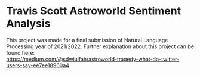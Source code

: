 # Travis Scott Astroworld Sentiment Analysis

This project was made for a final submission of Natural Language Processing year of 2021/2022.
Further explanation about this project can be found here:
<br>https://medium.com/@sdwiulfah/astroworld-tragedy-what-do-twitter-users-say-ee7ee18960a4
